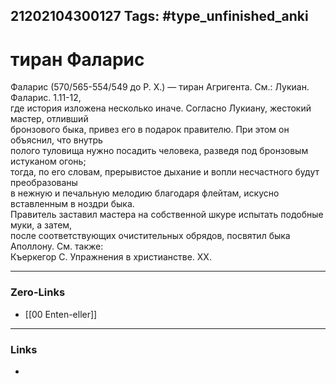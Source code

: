 21202104300127
Tags: #type_unfinished_anki
---
# тиран Фаларис

Фаларис (570/565-554/549 до Р. X.) — тиран Агригента. См.: Лукиан. Фаларис. 1.11-12, <br>где история изложена несколько иначе. Согласно Лукиану, жестокий мастер, отливший <br>бронзового быка, привез его в подарок правителю. При этом он объяснил, что внутрь <br>полого туловища нужно посадить человека, разведя под бронзовым истуканом огонь; <br>тогда, по его словам, прерывистое дыхание и вопли несчастного будут преобразованы <br>в нежную и печальную мелодию благодаря флейтам, искусно вставленным в ноздри быка. <br>Правитель заставил мастера на собственной шкуре испытать подобные муки, а затем, <br>после соответствующих очистительных обрядов, посвятил быка Аполлону. См. также: <br>Къеркегор С. Упражнения в христианстве. XX. 

---
### Zero-Links
- [[00 Enten-eller]]
---
### Links
-